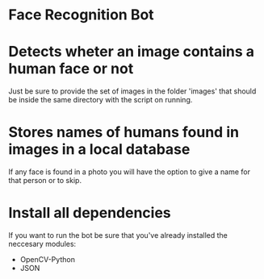 # Face Recognition Bot

# Detects wheter an image contains a human face or not
Just be sure to provide the set of images in the folder 'images' that should be inside the same directory with the script on running.

# Stores names of humans found in images in a local database
If any face is found in a photo you will have the option to give a name for that person or to skip.

# Install all dependencies
If you want to run the bot be sure that you've already installed the neccesary modules: 
* OpenCV-Python
* JSON
